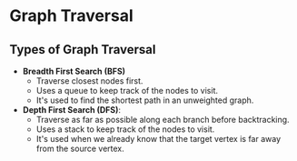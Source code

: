 # Graph Traversal

## Types of Graph Traversal
- **Breadth First Search (BFS)**
    - Traverse closest nodes first.
    - Uses a queue to keep track of the nodes to visit.
    - It's used to find the shortest path in an unweighted graph.
- **Depth First Search (DFS)**: 
    - Traverse as far as possible along each branch before backtracking.
    - Uses a stack to keep track of the nodes to visit.
    - It's used when we already know that the target vertex is far away from the source vertex.
